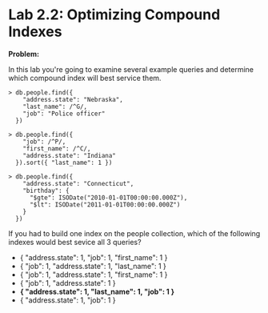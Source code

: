 # Lab 2.2: Optimizing Compound Indexes

**Problem:**

In this lab you're going to examine several example queries and determine which compound index will best service them.

```
> db.people.find({
    "address.state": "Nebraska",
    "last_name": /^G/,
    "job": "Police officer"
  })
```
```
> db.people.find({
    "job": /^P/,
    "first_name": /^C/,
    "address.state": "Indiana"
  }).sort({ "last_name": 1 })
```
```
> db.people.find({
    "address.state": "Connecticut",
    "birthday": {
      "$gte": ISODate("2010-01-01T00:00:00.000Z"),
      "$lt": ISODate("2011-01-01T00:00:00.000Z")
    }
  })
```

If you had to build one index on the people collection, which of the following indexes would best sevice all 3 queries?

- { "address.state": 1, "job": 1, "first_name": 1 }
- { "job": 1, "address.state": 1, "last_name": 1 }
- { "job": 1, "address.state": 1, "first_name": 1 }
- { "job": 1, "address.state": 1 }
- **{ "address.state": 1, "last_name": 1, "job": 1 }**
- { "address.state": 1, "job": 1 }
